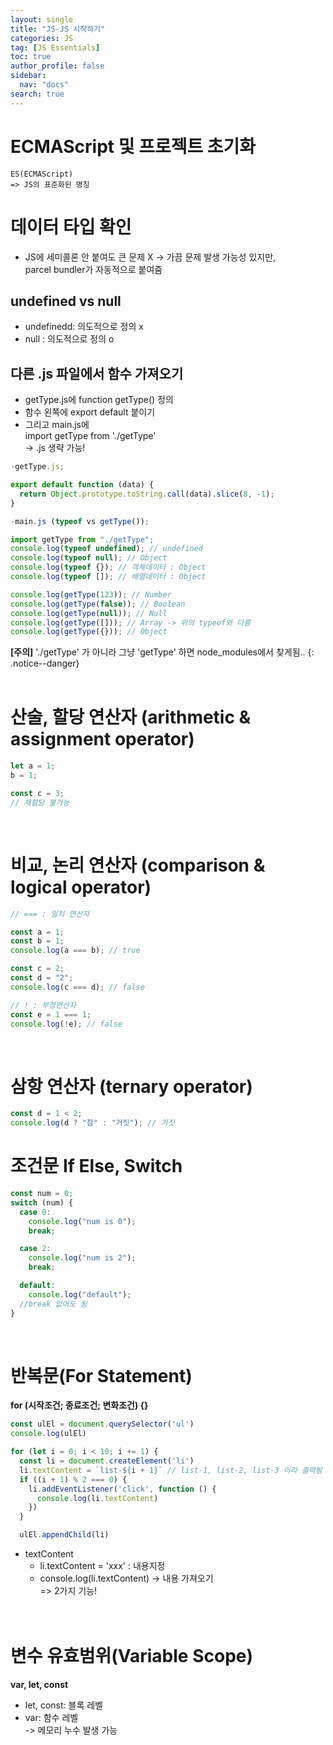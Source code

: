 ```yaml
---
layout: single
title: "JS-JS 시작하기"
categories: JS
tag: [JS Essentials]
toc: true
author_profile: false
sidebar:
  nav: "docs"
search: true
---
```


# ECMAScript 및 프로젝트 초기화

```
ES(ECMAScript)
=> JS의 표준화된 명칭
```

# 데이터 타입 확인

- JS에 세미콜론 안 붙여도 큰 문제 X
  -> 가끔 문제 발생 가능성 있지만,  
  parcel bundler가 자동적으로 붙여줌

## undefined vs null

- undefinedd: 의도적으로 정의 x
- null : 의도적으로 정의 o

## 다른 .js 파일에서 함수 가져오기

- getType.js에 function getType() 정의
- 함수 왼쪽에 export default 붙이기
- 그리고 main.js에  
  import getType from './getType'  
  -> .js 생략 가능!

```js
-getType.js;

export default function (data) {
  return Object.prototype.toString.call(data).slice(8, -1);
}

-main.js (typeof vs getType());

import getType from "./getType";
console.log(typeof undefined); // undefined
console.log(typeof null); // Object
console.log(typeof {}); // 객체데이터 : Object
console.log(typeof []); // 배열데이터 : Object

console.log(getType(123)); // Number
console.log(getType(false)); // Boolean
console.log(getType(null)); // Null
console.log(getType([])); // Array -> 위의 typeof와 다름
console.log(getType({})); // Object
```

**[주의]** './getType' 가 아니라 그냥 'getType' 하면 node_modules에서 찾게됨..
{: .notice--danger}  
<br>

# 산술, 할당 연산자 (arithmetic & assignment operator)

```js
let a = 1;
b = 1;

const c = 3;
// 재할당 불가능
```

<br>

# 비교, 논리 연산자 (comparison & logical operator)

```js
// === : 일치 연산자

const a = 1;
const b = 1;
console.log(a === b); // true

const c = 2;
const d = "2";
console.log(c === d); // false

// ! : 부정연산자
const e = 1 === 1;
console.log(!e); // false
```

<br>

# 삼항 연산자 (ternary operator)

```js
const d = 1 < 2;
console.log(d ? "참" : "거짓"); // 거짓
```

# 조건문 If Else, Switch

```js
const num = 0;
switch (num) {
  case 0:
    console.log("num is 0");
    break;

  case 2:
    console.log("num is 2");
    break;

  default:
    console.log("default");
  //break 없어도 됨
}
```

<br>

# 반복문(For Statement)

**for (시작조건; 종료조건; 변화조건) {}**

```js
const ulEl = document.querySelector('ul')
console.log(ulEl)

for (let i = 0; i < 10; i += 1) {
  const li = document.createElement('li')
  li.textContent = `list-${i + 1}` // list-1, list-2, list-3 이라 출력됨
  if ((i + 1) % 2 === 0) {
    li.addEventListener('click', function () {
      console.log(li.textContent)
    })
  }

  ulEl.appendChild(li)
```

- textContent
  - li.textContent = 'xxx' : 내용지정
  - console.log(li.textContent) -> 내용 가져오기  
     => 2가지 기능!
    <br>  
    <br>

# 변수 유효범위(Variable Scope)

**var, let, const**

- let, const: 블록 레벨
- var: 함수 레벨  
  -> 메모리 누수 발생 가능
